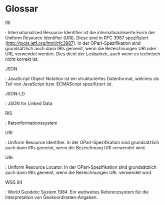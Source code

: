 Glossar
=======

IRI

:   Internationalized Resource Identifier ist die internationalisierte Form der Uniform Resource Identifier (URI). Diese sind in RFC 3987 spezifiziert (http://tools.ietf.org/html/rfc3987). In der OParl-Spezifikation sind grundsätzlich auch dann IRIs gemeint, wenn die Bezeichnungen URI oder URL verwendet werden. Dies dient der Lesbarkeit, auch wenn es technisch nicht korrekt ist.

JSON

:   JavaScript Object Notation ist ein strukturiertes Datenformat, welches als Teil von JavaScript bzw. ECMAScript spezifiziert ist.

JSON-LD

:   JSON for Linked Data

RIS

:   Ratsinformationssystem

URI

:   Uniform Resource Identifier. In der OParl-Spezifikation sind grundsätzlich auch dann IRIs gemeint, wenn die Bezeichnung URI verwendet wird.

URL

:   Uniform Resource Locator. In der OParl-Spezifikation sind grundsätzlich auch dann IRIs gemeint, wenn die Bezeichnungen URL verwendet wird.

WGS 84

:   World Geodetic System 1984. Ein weltweites Referenzsystem für die Interpretation von Geokoordinaten-Angaben.
